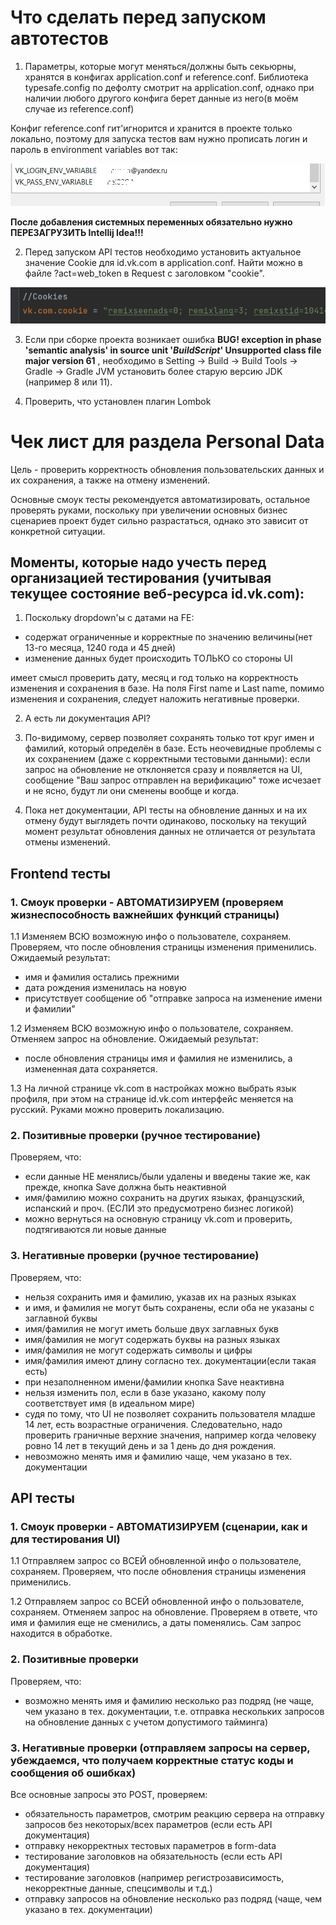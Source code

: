 # Что сделать перед запуском автотестов
1. Параметры, которые могут меняться/должны быть секьюрны, хранятся в конфигах application.conf и 
reference.conf. Библиотека typesafe.config по дефолту смотрит на application.conf, однако при
наличии любого другого конфига берет данные из него(в моём случае из reference.conf)

Конфиг reference.conf гит'игнорится и хранится в проекте только локально, поэтому для запуска тестов
вам нужно прописать логин и пароль в environment variables вот так:

![img_1.png](img_1.png)

**После добавления системных переменных обязательно нужно ПЕРЕЗАГРУЗИТЬ Intellij Idea!!!**

2. Перед запуском API тестов необходимо установить актуальное значение Cookie для
id.vk.com в application.conf. Найти можно в файле ?act=web_token в Request c заголовком "cookie".

![img.png](img.png)

3. Если при сборке проекта возникает ошибка **BUG! exception in phase 'semantic analysis' in source unit '_BuildScript_' Unsupported class file major version 61**
, необходимо в Setting -> Build -> Build Tools -> Gradle -> Gradle JVM установить более старую версию JDK (например 8 или 11).

4. Проверить, что установлен плагин Lombok


# Чек лист для раздела Personal Data

Цель - проверить корректность обновления пользовательских данных и их сохранения, а также
на отмену изменений.

Основные смоук тесты рекомендуется автоматизировать, остальное проверять руками, 
поскольку при увеличении основных бизнес сценариев проект будет сильно разрастаться,
однако это зависит от конкретной ситуации.

## Моменты, которые надо учесть перед организацией тестирования (учитывая текущее состояние веб-ресурса id.vk.com):

1. Поскольку dropdown'ы с датами на FE:
- содержат ограниченные и корректные по значению величины(нет 13-го месяца, 1240 года и 45 дней)
- изменение данных будет происходить ТОЛЬКО со стороны UI  

имеет смысл проверить дату, месяц и год только на корректность изменения и сохранения в базе.
На поля First name и Last name, помимо изменения и сохранения, следует наложить негативные проверки.

2. А есть ли документация API?

3. По-видимому, сервер позволяет сохранять только тот круг имен и фамилий, который определён в базе.
Есть неочевидные проблемы с их сохранением (даже с корректными тестовыми данными): если запрос
на обновление не отклоняется сразу и появляется на UI, сообщение "Ваш запрос отправлен на верификацию"
тоже исчезает и не ясно, будут ли они сменены вообще и когда.

4. Пока нет документации, API тесты на обновление данных и на их отмену будут выглядеть почти одинаково,
поскольку на текущий момент результат обновления данных не отличается от результата отмены изменений.


## Frontend тесты

### 1. Смоук проверки - АВТОМАТИЗИРУЕМ (проверяем жизнеспособность важнейших функций страницы)
1.1 Изменяем ВСЮ возможную инфо о пользователе, сохраняем. Проверяем, что после 
обновления страницы изменения применились. Ожидаемый результат:
- имя и фамилия остались прежними
- дата рождения изменилась на новую 
- присутствует сообщение об "отправке запроса на изменение имени и фамилии"
 
1.2 Изменяем ВСЮ возможную инфо о пользователе, сохраняем. Отменяем запрос на обновление.
Ожидаемый результат:
- после обновления страницы имя и фамилия не изменились, а измененная дата сохраняется.

1.3 На личной странице vk.com в настройках можно выбрать язык профиля, при этом на странице
id.vk.com интерфейс меняется на русский. Руками можно проверить локализацию.

### 2. Позитивные проверки (ручное тестирование)
Проверяем, что:
 - если данные НЕ менялись/были удалены и введены такие же, как прежде, кнопка Save
должна быть неактивной
 - имя/фамилию можно сохранить на других языках, французский, испанский и проч.
(ЕСЛИ это предусмотрено бизнес логикой)
 - можно вернуться на основную страницу vk.com и проверить, подтягиваются ли новые данные

### 3. Негативные проверки (ручное тестирование)
Проверяем, что: 
 - нельзя сохранить имя и фамилию, указав их на разных языках
 - и имя, и фамилия не могут быть сохранены, если оба не указаны с заглавной буквы
 - имя/фамилия не могут иметь больше двух заглавных букв
 - имя/фамилия не могут содержать буквы на разных языках
 - имя/фамилия не могут содержать символы и цифры
 - имя/фамилия имеют длину согласно тех. документации(если такая есть)
 - при незаполненном имени/фамилии кнопка Save неактивна
 - нельзя изменить пол, если в базе указано, какому полу соответствует имя (в идеальном мире)
 - судя по тому, что UI не позволяет сохранить пользователя младше 14 лет, есть возрастные ограничения.
Следовательно, надо проверить граничные верхние значения, например когда человеку ровно 14 лет в текущий день и
за 1 день до дня рождения.
 - невозможно менять имя и фамилию чаще, чем указано в тех. документации



## API тесты

### 1. Смоук проверки - АВТОМАТИЗИРУЕМ (сценарии, как и для тестирования UI)

1.1 Отправляем запрос со ВСЕЙ обновленной инфо о пользователе, сохраняем. Проверяем, что после
обновления страницы изменения применились.

1.2 Отправляем запрос со ВСЕЙ обновленной инфо о пользователе, сохраняем. Отменяем запрос на обновление.
Проверяем в ответе, что имя и фамилия еще не сменились, а даты поменялись. Сам запрос находится в обработке.


### 2. Позитивные проверки

Проверяем, что:
 - возможно менять имя и фамилию несколько раз подряд (не чаще, чем указано в тех. документации, т.е.
отправка нескольких запросов на обновление данных с учетом допустимого тайминга)

### 3. Негативные проверки (отправляем запросы на сервер, убеждаемся, что получаем корректные статус коды и сообщения об ошибках)

Все основные запросы это POST, проверяем:
 - обязательность параметров, смотрим реакцию сервера на отправку 
запросов без некоторых/всех параметров (если есть API документация)
 - отправку некорректных тестовых параметров в form-data
 - тестирование заголовков на обязательность (если есть API документация)
 - тестирование заголовков (например регистрозависимость, некорректные данные, спецсимволы и т.д.)
 - отправку запросов на обновление несколько раз подряд (чаще, чем указано
в тех. документации)
